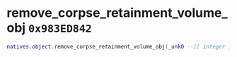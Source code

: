 # remove_corpse_retainment_volume_obj `0x983ED842`

```lua
natives.object.remove_corpse_retainment_volume_obj(_unk0 --[[ integer ]])
```